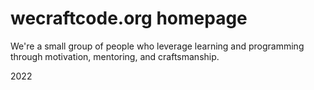 # wecraftcode.org homepage

We're a small group of people who leverage learning and programming through motivation, mentoring, and craftsmanship.

2022
